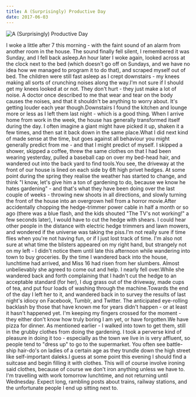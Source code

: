```yaml
---
title: A (Surprisingly) Productive Day
date: 2017-06-03
---
```


![A (Surprisingly) Productive Day](https://source.unsplash.com/7QCBakMyDCE/1600x900)

I woke a little after 7 this morning - with the faint sound of an alarm from another room in the house. The sound finally fell silent, I remembered it was Sunday, and I fell back asleep.An hour later I woke again, looked across at the clock next to the bed (which doesn't go off on Sundays, and we have no idea how we managed to program it to do that), and scraped myself out of bed. The children were still fast asleep as I crept downstairs - my knees making all sorts of crunching noises along the way.I'm not sure if I should get my knees looked at or not. They don't hurt - they just make a lot of noise. A doctor once described to me that wear and tear on the body causes the noises, and that it shouldn't be anything to worry about. It's getting louder each year though.Downstairs I found the kitchen and lounge more or less as I left them last night - which is a good thing. When I arrive home from work in the week, the house has generally transformed itself during the day. I often imagine a giant might have picked it up, shaken it a few times, and then sat it back down in the same place.What I did next kind of made sense at the time, but goes against all behaviour you might generally predict from me - and that I might predict of myself. I skipped a shower, skipped a coffee, threw the same clothes on that I had been wearing yesterday, pulled a baseball cap on over my bed-head hair, and wandered out into the back yard to find tools.You see, the driveway at the front of our house is lined on each side by 6ft high privet hedges. At some point during the spring they realise the weather has started to change, and think "I know, let's give him a ton of gardening to do, because we know he hates gardening" - and that's what they have been doing over the last couple of weeks - throwing new shoots in all directions, and slowly turning the front of the house into an overgrown hell from a horror movie.After accidentally chopping the hedge-trimmer power cable in half a month or so ago (there was a blue flash, and the kids shouted "The TV's not working!" a few seconds later), I would have to cut the hedge with shears. I could hear other people in the distance with electric hedge trimmers and lawn mowers, and wondered if the universe was taking the piss.I'm not really sure if time flies when you're not having fun, or if I just lost track of time. I'm also not sure at what time the blisters appeared on my right hand, but strangely not on my left - I didn't notice them until late this afternoon while wandering into town to buy groceries. By the time I wandered back into the house, lunchtime had arrived, and Miss 16 had risen from her slumbers. Almost unbelievably she agreed to come out and help. I nearly fell over.While she wandered back and forth complaining that I hadn't cut the hedge to an acceptable standard (for her), I dug grass out of the driveway, made cups of tea, and put four loads of washing through the machine.Towards the end of the day I left her to it, and wandered back in to survey the results of last night's idiocy on Facebook, Tumblr, and Twitter. The anticipated eye-rolling backlash by those that have known me for years didn't happen - or at least it hasn't happened yet. I'm keeping my fingers crossed for the moment - they either don't know how truly boring I am yet, or have forgotten.We have pizza for dinner. As mentioned earlier - I walked into town to get them, still in the grubby clothes from doing the gardening. I took a perverse kind of pleasure in doing it too - especially as the town we live in is very affluent, so people tend to "dress up" to go to the supermarket. You often see battle-ship hair-do's on ladies of a certain age as they trundle down the high street like self-important daleks.I guess at some point this evening I should find a suitcase and begin filling it with clothes. This will of course involve ironing said clothes, because of course we don't iron anything unless we have to. I'm travelling with work tomorrow lunchtime, and not returning until Wednesday. Expect long, rambling posts about trains, railway stations, and the unfortunate people I end up sitting next to.